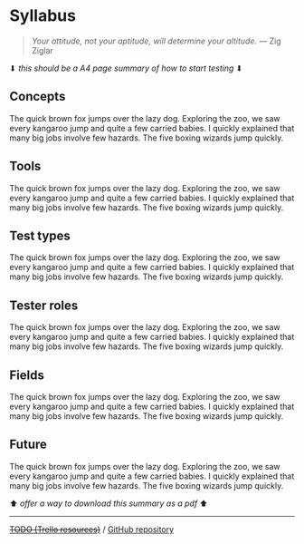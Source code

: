 # Syllabus

> *Your attitude, not your aptitude, will determine your altitude.* — Zig Ziglar

⬇ _this should be a A4 page summary of how to start testing_ ⬇

## Concepts

The quick brown fox jumps over the lazy dog. Exploring the zoo, we saw every kangaroo jump and quite a few carried babies. I quickly explained that many big jobs involve few hazards. The five boxing wizards jump quickly.

## Tools

The quick brown fox jumps over the lazy dog. Exploring the zoo, we saw every kangaroo jump and quite a few carried babies. I quickly explained that many big jobs involve few hazards. The five boxing wizards jump quickly.

## Test types

The quick brown fox jumps over the lazy dog. Exploring the zoo, we saw every kangaroo jump and quite a few carried babies. I quickly explained that many big jobs involve few hazards. The five boxing wizards jump quickly.

## Tester roles

The quick brown fox jumps over the lazy dog. Exploring the zoo, we saw every kangaroo jump and quite a few carried babies. I quickly explained that many big jobs involve few hazards. The five boxing wizards jump quickly.

## Fields

The quick brown fox jumps over the lazy dog. Exploring the zoo, we saw every kangaroo jump and quite a few carried babies. I quickly explained that many big jobs involve few hazards. The five boxing wizards jump quickly.

## Future

The quick brown fox jumps over the lazy dog. Exploring the zoo, we saw every kangaroo jump and quite a few carried babies. I quickly explained that many big jobs involve few hazards. The five boxing wizards jump quickly.

⬆ _offer a way to download this summary as a pdf_ ⬆

--------

~~[TODO (Trello resources)](https://trello.com/c/IKgim0gn/217-%F0%9F%93%9A-study-plan)~~ / [GitHub repository](https://github.com/dialex/start-testing)
